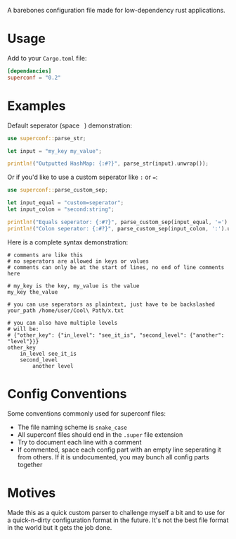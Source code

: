A barebones configuration file made for low-dependency rust applications.

# Usage

Add to your `Cargo.toml` file:

```toml
[dependancies]
superconf = "0.2"
```

# Examples

Default seperator (space ` `) demonstration:

```rust
use superconf::parse_str;

let input = "my_key my_value";

println!("Outputted HashMap: {:#?}", parse_str(input).unwrap());
```

Or if you'd like to use a custom seperator like `:` or `=`:

```rust
use superconf::parse_custom_sep;

let input_equal = "custom=seperator";
let input_colon = "second:string";

println!("Equals seperator: {:#?}", parse_custom_sep(input_equal, '=').unwrap());
println!("Colon seperator: {:#?}", parse_custom_sep(input_colon, ':').unwrap());
```

Here is a complete syntax demonstration:

```none
# comments are like this
# no seperators are allowed in keys or values
# comments can only be at the start of lines, no end of line comments here

# my_key is the key, my_value is the value
my_key the_value

# you can use seperators as plaintext, just have to be backslashed
your_path /home/user/Cool\ Path/x.txt

# you can also have multiple levels
# will be:
# {"other_key": {"in_level": "see_it_is", "second_level": {"another": "level"}}}
other_key
    in_level see_it_is
    second_level
        another level
```

# Config Conventions

Some conventions commonly used for superconf files:

- The file naming scheme is `snake_case`
- All superconf files should end in the `.super` file extension
- Try to document each line with a comment
- If commented, space each config part with an empty line seperating it from
others. If it is undocumented, you may bunch all config parts together

# Motives

Made this as a quick custom parser to challenge myself a bit and to use for
a quick-n-dirty configuration format in the future. It's not the best file
format in the world but it gets the job done.
